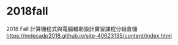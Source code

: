# 2018fall
2018 Fall 計算機程式與電腦輔助設計實習課程分組倉儲
https://mdecadp2018.github.io/site-40623135/content/index.html
